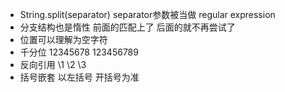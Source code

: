 * String.split(separator) separator参数被当做 regular expression
* 分支结构也是惰性 前面的匹配上了 后面的就不再尝试了
* 位置可以理解为空字符
* 千分位 12345678 123456789
* 反向引用 \1 \2 \3
* 括号嵌套 以左括号 开括号为准